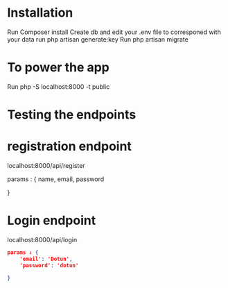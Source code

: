 # Installation

Run Composer install
Create db and edit your .env file to corresponed with your data
run php artisan generate:key
Run php artisan migrate


# To power the app
Run php -S localhost:8000 -t public


# Testing the endpoints

# registration endpoint

localhost:8000/api/register

params : {
    name,
    email,
    password
    
}


# Login endpoint

localhost:8000/api/login
```json
params : {
    'email': 'Dotun',
    'password': 'dotun'
    
}
```






